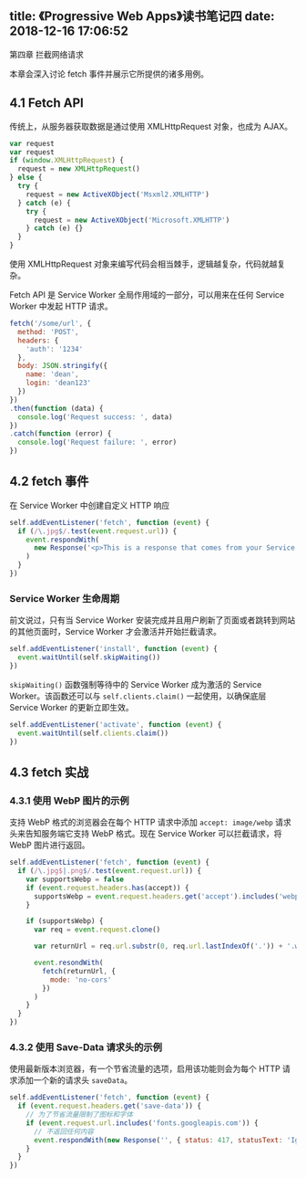 title: 《Progressive Web Apps》读书笔记四
date: 2018-12-16 17:06:52
---

第四章 拦截网络请求

<!-- more -->

本章会深入讨论 fetch 事件并展示它所提供的诸多用例。

## 4.1 Fetch API

传统上，从服务器获取数据是通过使用 XMLHttpRequest 对象，也成为 AJAX。

```javascript
var request
var request
if (window.XMLHttpRequest) {
  request = new XMLHttpRequest()
} else {
  try {
    request = new ActiveXObject('Msxml2.XMLHTTP')
  } catch (e) {
    try {
      request = new ActiveXObject('Microsoft.XMLHTTP')
    } catch (e) {}
  }
}
```

使用 XMLHttpRequest 对象来编写代码会相当棘手，逻辑越复杂，代码就越复杂。

Fetch API 是 Service Worker 全局作用域的一部分，可以用来在任何 Service Worker 中发起 HTTP 请求。

```javascript
fetch('/some/url', {
  method: 'POST',
  headers: {
    'auth': '1234'
  },
  body: JSON.stringify({
    name: 'dean',
    login: 'dean123'
  })
})
.then(function (data) {
  console.log('Request success: ', data)
})
.catch(function (error) {
  console.log('Request failure: ', error)
})
```

## 4.2 fetch 事件

在 Service Worker 中创建自定义 HTTP 响应

```javascript
self.addEventListener('fetch', function (event) {
  if (/\.jpg$/.test(event.request.url)) {
    event.respondWith(
      new Response('<p>This is a response that comes from your Service Worker!</p>', { header: 'Content-Type': 'text/html' })
    )
  }
})
```

### Service Worker 生命周期

前文说过，只有当 Service Worker 安装完成并且用户刷新了页面或者跳转到网站的其他页面时，Service Worker 才会激活并开始拦截请求。

```javascript
self.addEventListener('install', function (event) {
  event.waitUntil(self.skipWaiting())
})
```

`skipWaiting()` 函数强制等待中的 Service Worker 成为激活的 Service Worker。该函数还可以与 `self.clients.claim()` 一起使用，以确保底层 Service Worker 的更新立即生效。

```javascript
self.addEventListener('activate', function (event) {
  event.waitUntil(self.clients.claim())
})
```

## 4.3 fetch 实战

### 4.3.1 使用 WebP 图片的示例

支持 WebP 格式的浏览器会在每个 HTTP 请求中添加 `accept: image/webp` 请求头来告知服务端它支持 WebP 格式。现在 Service Worker 可以拦截请求，将 WebP 图片进行返回。

```javascript
self.addEventListener('fetch', function (event) {
  if (/\.jpg$|.png$/.test(event.request.url)) {
    var supportsWebp = false
    if (event.request.headers.has(accept)) {
      supportsWebp = event.request.headers.get('accept').includes('webp')
    }

    if (supportsWebp) {
      var req = event.request.clone()

      var returnUrl = req.url.substr(0, req.url.lastIndexOf('.')) + '.webp'

      event.resondWith(
        fetch(returnUrl, {
          mode: 'no-cors'
        })
      )
    }
  }
})
```

### 4.3.2 使用 Save-Data 请求头的示例

使用最新版本浏览器，有一个节省流量的选项，启用该功能则会为每个 HTTP 请求添加一个新的请求头 `saveData`。

```javascript
self.addEventListener('fetch', function (event) {
  if (event.request.headers.get('save-data')) {
    // 为了节省流量限制了图标和字体
    if (event.request.url.includes('fonts.googleapis.com')) {
      // 不返回任何内容
      event.respondWith(new Response('', { status: 417, statusText: 'Ignore fonts to save data.' }))
    }
  }
})
```
